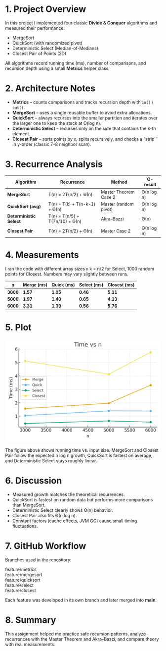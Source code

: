 # 1. Project Overview
In this project I implemented four classic **Divide & Conquer** algorithms and measured their performance:
* MergeSort
* QuickSort (with randomized pivot)
* Deterministic Select (Median-of-Medians)
* Closest Pair of Points (2D)

All algorithms record running time (ms), number of comparisons, and recursion depth using a small **Metrics** helper class.



# 2. Architecture Notes
* **Metrics** – counts comparisons and tracks recursion depth with `in()` / `out()`.
* **MergeSort** – uses a single reusable buffer to avoid extra allocations.
* **QuickSort** – always recurses into the smaller partition and iterates over the larger one to keep the stack at O(log n).
* **Deterministic Select** – recurses only on the side that contains the k-th element.
* **Closest Pair** – sorts points by x, splits recursively, and checks a “strip’’ in y-order (classic 7–8 neighbor scan).



# 3. Recurrence Analysis

| Algorithm                | Recurrence                      | Method                | Θ-result   |
|--------------------------|---------------------------------|-----------------------|------------|
| **MergeSort**            | T(n) = 2T(n/2) + Θ(n)           | Master Theorem Case 2 | Θ(n log n) |
| **QuickSort (avg)**      | T(n) = T(k) + T(n-k-1) + Θ(n)   | Master (random pivot) | Θ(n log n) |
| **Deterministic Select** | T(n) = T(n/5) + T(7n/10) + Θ(n) | Akra–Bazzi            | Θ(n)       |
| **Closest Pair**         | T(n) = 2T(n/2) + Θ(n)           | Master Case 2         | Θ(n log n) |



# 4. Measurements

I ran the code with different array sizes `n`   k = n/2 for Select, 1000 random points for Closest.  Numbers may vary slightly between runs.

| n        | Merge (ms) | Quick (ms) | Select (ms) | Closest (ms) |
|----------|------------|------------|-------------|--------------|
| **3000** | **1.57**   | **1.05**   | **0.46**    | **5.11**     |
| **5000** | **1.97**   | **1.40**   | **0.65**    | **4.13**     |
| **6000** | **3.31**   | **1.39**   | **0.56**    | **5.76**     |



# 5. Plot

![time-vs-n](docs/time_vs_n.png)

The figure above shows running time vs. input size. MergeSort and Closest Pair follow the expected n log n growth, QuickSort is fastest on average, and Deterministic Select stays roughly linear.



# 6. Discussion
* Measured growth matches the theoretical recurrences.  
* QuickSort is fastest on random data but performs more comparisons than MergeSort.  
* Deterministic Select clearly shows O(n) behavior.  
* Closest Pair also fits Θ(n log n).  
* Constant factors (cache effects, JVM GC) cause small timing fluctuations.



# 7. GitHub Workflow
Branches used in the repository:

feature/metrics  
feature/mergesort  
feature/quicksort  
feature/select  
feature/closest

Each feature was developed in its own branch and later merged into **main**.



# 8. Summary
This assignment helped me practice safe recursion patterns, analyze recurrences with the Master Theorem and Akra–Bazzi, and compare theory with real measurements.
